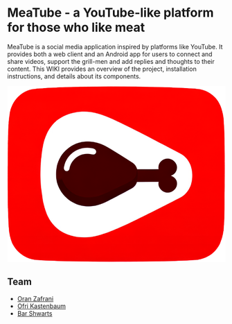 # MeaTube - a YouTube-like platform for those who like meat 
MeaTube is a social media application inspired by platforms like YouTube. It provides both a web client and an Android app for users to connect and share videos, support the grill-men and add replies and thoughts to their content. This WIKI provides an overview of the project, installation instructions, and details about its components.

![Meatube-logo](../client/meatube_logo.png)

## Team
- [Oran Zafrani](https://github.com/Oran-Zafrani)
- [Ofri Kastenbaum](https://github.com/Oran-Zafrani)
- [Bar Shwarts](https://github.com/BarShwarts1)